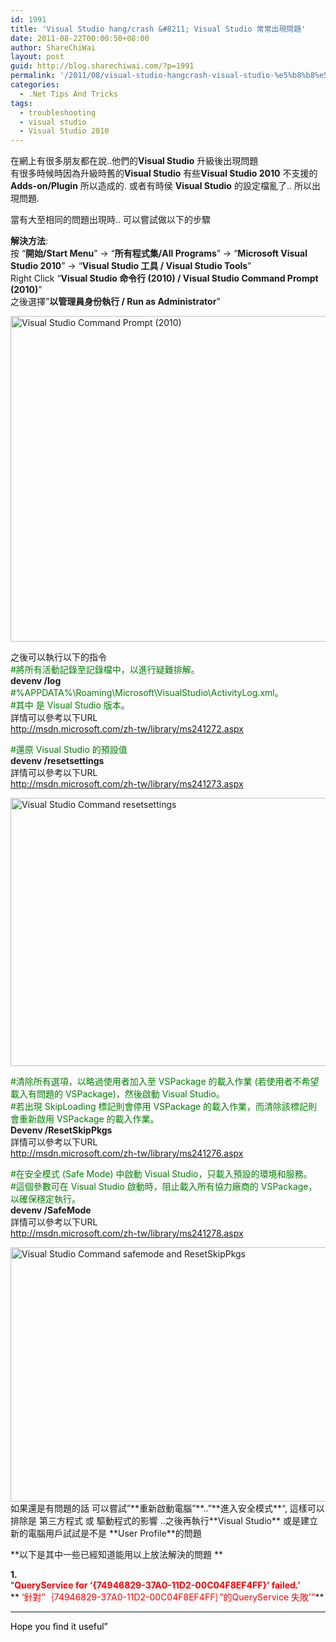 ```yaml
---
id: 1991
title: 'Visual Studio hang/crash &#8211; Visual Studio 常常出現問題'
date: 2011-08-22T00:00:50+08:00
author: ShareChiWai
layout: post
guid: http://blog.sharechiwai.com/?p=1991
permalink: '/2011/08/visual-studio-hangcrash-visual-studio-%e5%b8%b8%e5%b8%b8%e5%87%ba%e7%8f%be%e5%95%8f%e9%a1%8c/'
categories:
  - .Net Tips And Tricks
tags:
  - troubleshooting
  - visual studio
  - Visual Studio 2010
---
```

在網上有很多朋友都在說..他們的**Visual Studio** 升級後出現問題  
有很多時候時因為升級時舊的**Visual Studio** 有些**Visual Studio 2010** 不支援的**Adds-on/Plugin** 所以造成的. 或者有時侯 **Visual Studio** 的設定檔亂了.. 所以出現問題.

當有大至相同的問題出現時.. 可以嘗試做以下的步驟

**解決方法**:  
按 &#8220;**開始/Start Menu**&#8221; -> &#8220;**所有程式集/All Programs**&#8221; -> &#8220;**Microsoft Visual Studio 2010**&#8221; -> &#8220;**Visual Studio 工具 / Visual Studio Tools**&#8221;  
Right Click &#8220;**Visual Studio 命令行 (2010) / Visual Studio Command Prompt (2010)**&#8221;  
之後選擇&#8221;**以管理員身份執行 / Run as Administrator**&#8221;

<img src="https://i0.wp.com/api.photoshop.com/v1.0/accounts/aa9037104a014abbb11ad4bd58324b91/assets/2764379734644120942016866a8195ff/renditions/fullsize.jpg?resize=527%2C521" alt="Visual Studio Command Prompt (2010)" width="527" height="521" data-recalc-dims="1" /> 

之後可以執行以下的指令  
<span style="color: #008000;">#將所有活動記錄至記錄檔中，以進行疑難排解。</span>  
**devenv /log**  
<span style="color: #008000;">#%APPDATA%\Roaming\Microsoft\VisualStudio\\ActivityLog.xml。</span>  
 <span style="color: #008000;">#其中 是 Visual Studio 版本。</span>  
詳情可以參考以下URL  
 <a title="devenv /log" href="http://msdn.microsoft.com/zh-tw/library/ms241272.aspx" target="_blank">http://msdn.microsoft.com/zh-tw/library/ms241272.aspx</a>

<span style="color: #008000;">#還原 Visual Studio 的預設值</span>  
**devenv /resetsettings**  
詳情可以參考以下URL  
 <a title="devenv/ resetsettings" href="http://msdn.microsoft.com/zh-tw/library/ms241273.aspx" target="_blank">http://msdn.microsoft.com/zh-tw/library/ms241273.aspx</a>

<img src="https://i0.wp.com/api.photoshop.com/v1.0/accounts/aa9037104a014abbb11ad4bd58324b91/assets/51b4e94936ae43fc8212567cacab0ab6/renditions/fullsize.jpg?resize=625%2C429" alt="Visual Studio Command resetsettings" width="625" height="429" data-recalc-dims="1" /> 

<span style="color: #008000;">#清除所有選項，以略過使用者加入至 VSPackage 的載入作業 (若使用者不希望載入有問題的 VSPackage)，然後啟動 Visual Studio。</span>  
 <span style="color: #008000;">#若出現 SkipLoading 標記則會停用 VSPackage 的載入作業，而清除該標記則會重新啟用 VSPackage 的載入作業。</span>  
**Devenv /ResetSkipPkgs**  
詳情可以參考以下URL  
 <a title="devenv /resetskippkgs" href="http://msdn.microsoft.com/zh-tw/library/ms241276.aspx" target="_blank">http://msdn.microsoft.com/zh-tw/library/ms241276.aspx</a>

<span style="color: #008000;">#在安全模式 (Safe Mode) 中啟動 Visual Studio，只載入預設的環境和服務。</span>  
<span style="color: #008000;">#這個參數可在 Visual Studio 啟動時，阻止載入所有協力廠商的 VSPackage，以確保穩定執行。</span>  
**devenv /SafeMode**  
詳情可以參考以下URL  
 <a title="devenv /safemode" href="http://msdn.microsoft.com/zh-tw/library/ms241278.aspx" target="_blank">http://msdn.microsoft.com/zh-tw/library/ms241278.aspx</a>

<img src="https://i2.wp.com/api.photoshop.com/v1.0/accounts/aa9037104a014abbb11ad4bd58324b91/assets/621283e09c644ca6b83799f95da45cbf/renditions/fullsize.jpg?resize=625%2C407" alt="Visual Studio Command safemode and ResetSkipPkgs" width="625" height="407" data-recalc-dims="1" />  
如果還是有問題的話  
可以嘗試&#8221;**重新啟動電腦&#8221;**..&#8221;**進入安全模式**&#8220;, 這樣可以排除是 第三方程式 或 驅動程式的影響 ..之後再執行**Visual Studio**  
或是建立新的電腦用戶試試是不是 **User Profile**的問題

**以下是其中一些已經知道能用以上放法解決的問題 **

**1.**  
&#8220;**<span style="color: #ff0000;">QueryService for &#8216;{74946829-37A0-11D2-00C04F8EF4FF}&#8217; failed.&#8217;</span>**  
** <span style="color: #ff0000;">&#8216;針對&#8221;｛74946829-37A0-11D2-00C04F8EF4FF｝&#8221;的QueryService 失敗'&#8221;</span>**

****  
 <span style="color: #000000;">Hope you find it useful&#8221;</span>